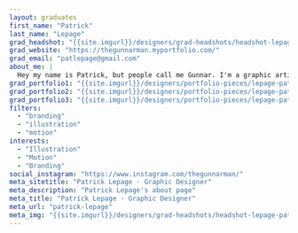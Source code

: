 ```yaml
---
layout: graduates
first_name: "Patrick"
last_name: "Lepage"
grad_headshot: "{{site.imgurl}}/designers/grad-headshots/headshot-lepage-patrick.jpg"
grad_website: "https://thegunnarman.myportfolio.com/"
grad_email: "patlepage@gmail.com"
about_me: |
  Hey my name is Patrick, but people call me Gunnar. I'm a graphic artist with a propensity to create in a more comic oriented fashion. I love to create things and make them move on screen.
grad_portfolio1: "{{site.imgurl}}/designers/portfolio-pieces/lepage-patrick-portfolio1.jpg"
grad_portfolio2: "{{site.imgurl}}/designers/portfolio-pieces/lepage-patrick-portfolio2.jpg"
grad_portfolio3: "{{site.imgurl}}/designers/portfolio-pieces/lepage-patrick-portfolio3.jpg"
filters:
  - "branding"
  - "illustration"
  - "motion"
interests:
  - "Illustration"
  - "Motion"
  - "Branding"
social_instagram: "https://www.instagram.com/thegunnarman/"
meta_sitetitle: "Patrick Lepage · Graphic Designer"
meta_description: "Patrick Lepage's about page"
meta_title: "Patrick Lepage · Graphic Designer"
meta_url: "patrick-lepage"
meta_img: "{{site.imgurl}}/designers/grad-headshots/headshot-lepage-patrick.jpg"
---
```

